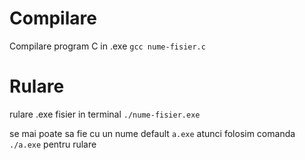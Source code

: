 # Compilare
Compilare program C in .exe
`
gcc nume-fisier.c
`
# Rulare
rulare .exe fisier in terminal 
`
./nume-fisier.exe
`

se mai poate sa fie cu un nume default `a.exe` atunci folosim comanda
`
./a.exe`
pentru rulare
